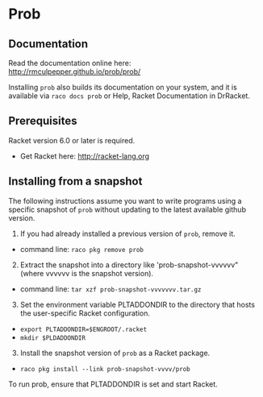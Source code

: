 # Prob


## Documentation

Read the documentation online here: http://rmculpepper.github.io/prob/prob/

Installing `prob` also builds its documentation on your system, and it is available via `raco docs prob` or Help, Racket Documentation in DrRacket.

## Prerequisites

Racket version 6.0 or later is required.

  * Get Racket here: http://racket-lang.org


## Installing from a snapshot

The following instructions assume you want to write programs using a specific snapshot of `prob` without updating to the latest available github version.

1. If you had already installed a previous version of `prob`, remove it.
  * command line: `raco pkg remove prob`
2. Extract the snapshot into a directory like 'prob-snapshot-vvvvvv" (where vvvvvv is the snapshot version).
  * command line: `tar xzf prob-snapshot-vvvvvvv.tar.gz`
3. Set the environment variable PLTADDONDIR to the directory that 
hosts the user-specific Racket configuration.
  * `export PLTADDONDIR=$ENGROOT/.racket`
  * `mkdir $PLDADDONDIR`
3. Install the snapshot version of `prob` as a Racket package.
  * `raco pkg install --link prob-snapshot-vvvv/prob`

To run prob, ensure that PLTADDONDIR is set and start Racket.
